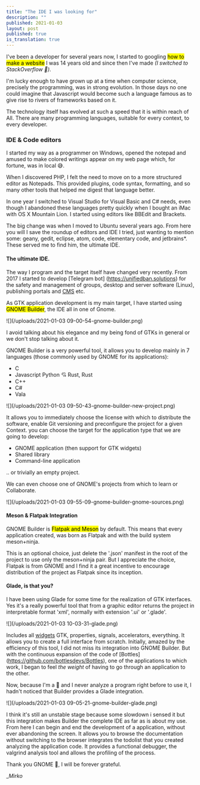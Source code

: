 ```yaml
---
title: "The IDE I was looking for"
description: ""
published: 2021-01-03
layout: post
published: true
is_translation: true
---
```


I've been a developer for several years now, I started to googling <mark>how
to make a website</mark> I was 14 years old and since then I've
made *(I switched to StackOverflow 👅)*.

I'm lucky enough to have grown up at a time when computer science,
precisely the programming, was in strong evolution. In those days no one
could imagine that Javascript would become such a language
famous as to give rise to rivers of frameworks based on it.

The technology itself has evolved at such a speed that it is within reach of
All. There are many programming languages, suitable for every context,
to every developer.

### IDE & Code editors

I started my way as a programmer on Windows, opened the notepad and
amused to make colored writings appear on my web page which, for
fortune, was in local 😅.

When I discovered PHP, I felt the need to move on to a more structured editor
as Notepads. This provided plugins, code syntax, formatting, and
so many other tools that helped me digest that language better.

In one year I switched to Visual Studio for Visual Basic and C# needs, even though
I abandoned these languages pretty quickly when I bought an iMac with
OS X Mountain Lion. I started using editors like BBEdit and Brackets.

The big change was when I moved to Ubuntu several years ago. From here you will
I save the roundup of editors and IDE I tried, just wanting to mention
some: geany, gedit, eclipse, atom, code, elementary code, and jetbrains*. These
served me to find him, the ultimate IDE.

#### The ultimate IDE.

The way I program and the target itself have changed very recently.
From 2017 I started to develop 
[Telegram bot] (https://unifiedban.solutions) for the safety and management of
groups, desktop and server software (Linux), publishing portals and
[CMS](https://github.com/biskuitorg/) etc.

As GTK application development is my main target, I have
started using <mark>GNOME Builder</mark>, the IDE all in one of
Gnome.

![](/uploads/2021-01-03 09-00-54-gnome-builder.png)

I avoid talking about his elegance and my being fond of GTKs in
general or we don't stop talking about it.

GNOME Builder is a very powerful tool, it allows you to develop
mainly in 7 languages (those commonly used by GNOME for
its applications):

- C
- Javascript
Python 💘
Rust, Rust
- C++
- C#
- Vala

![](/uploads/2021-01-03 09-50-43-gnome-builder-new-project.png)

It allows you to immediately choose the license with which to distribute the software,
enable Git versioning and preconfigure the project for a given
Context. you can choose the target for the application type
that we are going to develop:

- GNOME application (then support for GTK widgets)
- Shared library
- Command-line application  

.. or trivially an empty project.

We can even choose one of GNOME's projects from which to learn or
Collaborate.

![](/uploads/2021-01-03 09-55-09-gnome-builder-gnome-sources.png)

#### Meson & Flatpak Integration

GNOME Builder is <mark>Flatpak and Meson</mark> by default. This means that
every application created, was born as Flatpak and with the build system 
meson+ninja.

This is an optional choice, just delete the '.json' manifest in the
root of the project to use only the meson+ninja pair. But I appreciate the
choice, Flatpak is from GNOME and I find it a great incentive to encourage
distribution of the project as Flatpak since its inception.

#### Glade, is that you?

I have been using Glade for some time for the realization of GTK interfaces. Yes
it's a really powerful tool that from a graphic editor returns
the project in interpretable format 'xml', normally with extension '.ui' or
'.glade'.

![](/uploads/2021-01-03 10-03-31-glade.png)

Includes all [widgets](https://developer.gnome.org/gtk3/stable/GtkWidget.html)
GTK, properties, signals, accelerators, everything. It allows you to create a
full interface from scratch. Initially, amazed by the efficiency of this
tool, I did not miss its integration into GNOME Builder.
But with the continuous expansion of the code of
[Bottles] (https://github.com/bottlesdevs/Bottles), one of the applications to which
work, I began to feel *the weight* of having to go through an application
to the other.

Now, because I'm a 🙈 and I never analyze a program right before
to use it, I hadn't noticed that Builder provides a Glade integration.

![](/uploads/2021-01-03 09-05-21-gnome-builder-glade.png)

I think it's still an unstable stage because some slowdown
i sensed it but this integration makes Builder the complete IDE as far as
is about my use. From here I can begin and end the development of a
application, without ever abandoning the screen. It allows you to browse the
documentation without switching to the browser integrates the todolist that you created
analyzing the application code. It provides a functional debugger, the
valgrind analysis tool and allows the profiling of the process.

Thank you GNOME 💖, I will be forever grateful.

__Mirko_
